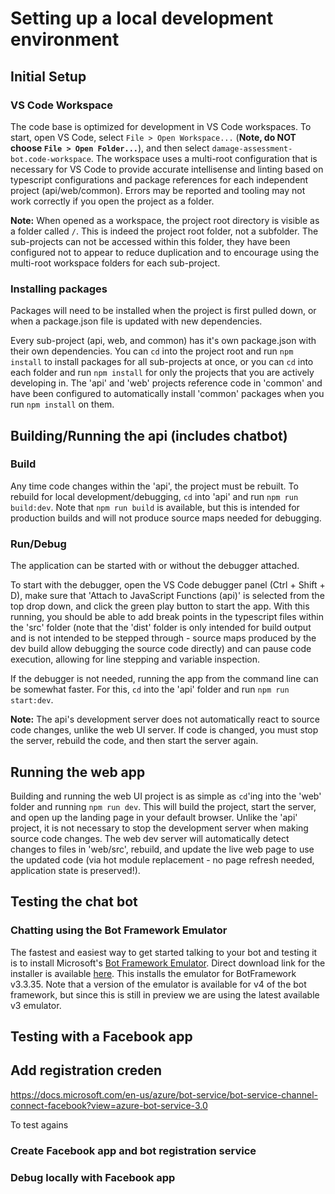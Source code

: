 # Setting up a local development environment

## Initial Setup

### VS Code Workspace

The code base is optimized for development in VS Code workspaces. To start, open VS Code, select `File > Open Workspace...` (**Note, do NOT choose `File > Open Folder...`**), and then select `damage-assessment-bot.code-workspace`. The workspace uses a multi-root configuration that is necessary for VS Code to provide accurate intellisense and linting based on typescript configurations and package references for each independent project (api/web/common). Errors may be reported and tooling may not work correctly if you open the project as a folder.

**Note:** When opened as a workspace, the project root directory is visible as a folder called `/`. This is indeed the project root folder, not a subfolder. The sub-projects can not be accessed within this folder, they have been configured not to appear to reduce duplication and to encourage using the multi-root workspace folders for each sub-project.

### Installing packages

Packages will need to be installed when the project is first pulled down, or when a package.json file is updated with new dependencies.

Every sub-project (api, web, and common) has it's own package.json with their own dependencies. You can `cd` into the project root and run `npm install` to install packages for all sub-projects at once, or you can `cd` into each folder and run `npm install` for only the projects that you are actively developing in. The 'api' and 'web' projects reference code in 'common' and have been configured to automatically install 'common' packages when you run `npm install` on them.

## Building/Running the api (includes chatbot)

### Build

Any time code changes within the 'api', the project must be rebuilt. To rebuild for local development/debugging, `cd` into 'api' and run `npm run build:dev`. Note that `npm run build` is available, but this is intended for production builds and will not produce source maps needed for debugging.

### Run/Debug

The application can be started with or without the debugger attached. 

To start with the debugger, open the VS Code debugger panel (Ctrl + Shift + D), make sure that 'Attach to JavaScript Functions (api)' is selected from the top drop down, and click the green play button to start the app. With this running, you should be able to add break points in the typescript files within the 'src' folder (note that the 'dist' folder is only intended for build output and is not intended to be stepped through - source maps produced by the dev build allow debugging the source code directly) and can pause code execution, allowing for line stepping and variable inspection.

If the debugger is not needed, running the app from the command line can be somewhat faster. For this, `cd` into the 'api' folder and run `npm run start:dev`.

**Note:** The api's development server does not automatically react to source code changes, unlike the web UI server. If code is changed, you must stop the server, rebuild the code, and then start the server again.

## Running the web app

Building and running the web UI project is as simple as `cd`'ing into the 'web' folder and running `npm run dev`. This will build the project, start the server, and open up the landing page in your default browser. Unlike the 'api' project, it is not necessary to stop the development server when making source code changes. The web dev server will automatically detect changes to files in 'web/src', rebuild, and update the live web page to use the updated code (via hot module replacement - no page refresh needed, application state is preserved!).

## Testing the chat bot

### Chatting using the Bot Framework Emulator

The fastest and easiest way to get started talking to your bot and testing it is to install Microsoft's [Bot Framework Emulator](https://github.com/Microsoft/BotFramework-Emulator). Direct download link for the installer is available [here](https://github.com/Microsoft/BotFramework-Emulator/releases/download/v3.5.35/botframework-emulator-Setup-3.5.35.exe). This installs the emulator for BotFramework v3.3.35. Note that a version of the emulator is available for v4 of the bot framework, but since this is still in preview we are using the latest available v3 emulator.

### 

## Testing with a Facebook app

## Add registration creden

https://docs.microsoft.com/en-us/azure/bot-service/bot-service-channel-connect-facebook?view=azure-bot-service-3.0

To test agains

### Create Facebook app and bot registration service

### Debug locally with Facebook app